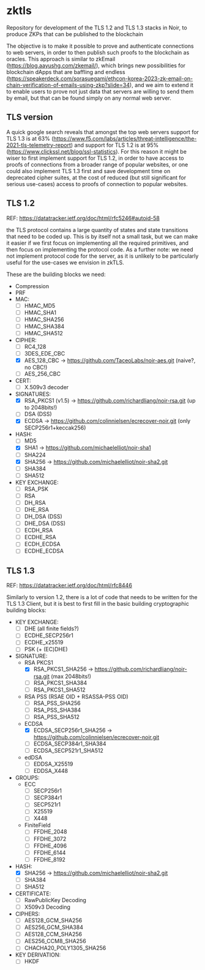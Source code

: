 # zktls
Repository for development of the TLS 1.2 and TLS 1.3 stacks in Noir, to produce ZKPs that can be published to the blockchain

The objective is to make it possible to prove and authenticate connections to web servers, in order to then publish such proofs to the blockchain as oracles. This approach is similar to zkEmail (https://blog.aayushg.com/zkemail/), which brings new possibilities for blockchain dApps that are baffling and endless (https://speakerdeck.com/sorasuegami/ethcon-korea-2023-zk-email-on-chain-verification-of-emails-using-zkp?slide=34), and we aim to extend it to enable users to prove not just data that servers are willing to send them by email, but that can be found simply on any normal web server.
## TLS version
A quick google search reveals that amongst the top web servers support for TLS 1.3 is at 63% (https://www.f5.com/labs/articles/threat-intelligence/the-2021-tls-telemetry-report) and support for TLS 1.2 is at 95% (https://www.clickssl.net/blog/ssl-statistics). For this reason it might be wiser to first implement support for TLS 1.2, in order to have access to proofs of connections from a broader range of popular websites, or one could also implement TLS 1.3 first and save development time on deprecated cipher suites, at the cost of reduced (but still significant for serious use-cases) access to proofs of connection to popular websites.

## TLS 1.2
REF: https://datatracker.ietf.org/doc/html/rfc5246#autoid-58

the TLS protocol contains a large quantity of states and state transitions that need to be coded up. This is by itself not a small task, but we can make it easier if we first focus on implementing all the required primitives, and then focus on implementing the protocol code. As a further note: we need not implement protocol code for the server, as it is unlikely to be particularly useful for the use-cases we envision in zkTLS.

These are the building blocks we need:
- Compression
- PRF
- MAC:
  - [ ] HMAC_MD5
  - [ ] HMAC_SHA1
  - [ ] HMAC_SHA256
  - [ ] HMAC_SHA384
  - [ ] HMAC_SHA512
- CIPHER:
  - [ ] RC4_128
  - [ ] 3DES_EDE_CBC
  - [X] AES_128_CBC -> https://github.com/TaceoLabs/noir-aes.git (naive?, no CBC!)
  - [ ] AES_256_CBC
- CERT:
  - [ ] X.509v3 decoder
- SIGNATURES:
  - [X] RSA_PKCS1 (v1.5) -> https://github.com/richardliang/noir-rsa.git (up to 2048bits!)
  - [ ] DSA (DSS)
  - [X] ECDSA -> https://github.com/colinnielsen/ecrecover-noir.git (only SECP256r1+keccak256)
- HASH:
  - [ ] MD5
  - [X] SHA1 -> https://github.com/michaelelliot/noir-sha1
  - [ ] SHA224
  - [X] SHA256 -> https://github.com/michaelelliot/noir-sha2.git
  - [ ] SHA384
  - [ ] SHA512
- KEY EXCHANGE:
  - [ ] RSA_PSK
  - [ ] RSA
  - [ ] DH_RSA
  - [ ] DHE_RSA
  - [ ] DH_DSA (DSS)
  - [ ] DHE_DSA (DSS)
  - [ ] ECDH_RSA
  - [ ] ECDHE_RSA
  - [ ] ECDH_ECDSA
  - [ ] ECDHE_ECDSA

## TLS 1.3
REF: https://datatracker.ietf.org/doc/html/rfc8446

Similarly to version 1.2, there is a lot of code that needs to be written for the TLS 1.3 Client, but it is best to first fill in the basic building cryptographic building blocks:

- KEY EXCHANGE:
  - [ ] DHE (all finite fields?)
  - [ ] ECDHE_SECP256r1
  - [ ] ECDHE_x25519
  - [ ] PSK (+ (EC)DHE)
- SIGNATURE:
  - RSA PKCS1
    - [X] RSA_PKCS1_SHA256 -> https://github.com/richardliang/noir-rsa.git (max 2048bits!)
    - [ ] RSA_PKCS1_SHA384
    - [ ] RSA_PKCS1_SHA512
  - RSA PSS (RSAE OID + RSASSA-PSS OID)
    - [ ] RSA_PSS_SHA256
    - [ ] RSA_PSS_SHA384
    - [ ] RSA_PSS_SHA512
  - ECDSA
    - [X] ECDSA_SECP256r1_SHA256 -> https://github.com/colinnielsen/ecrecover-noir.git
    - [ ] ECDSA_SECP384r1_SHA384
    - [ ] ECDSA_SECP521r1_SHA512
  - edDSA
    - [ ] EDDSA_X25519
    - [ ] EDDSA_X448
- GROUPS:
  - ECC
    - [ ] SECP256r1
    - [ ] SECP384r1
    - [ ] SECP521r1
    - [ ] X25519
    - [ ] X448
  - FiniteField
    - [ ] FFDHE_2048
    - [ ] FFDHE_3072
    - [ ] FFDHE_4096
    - [ ] FFDHE_6144
    - [ ] FFDHE_8192
- HASH:
  - [X] SHA256 -> https://github.com/michaelelliot/noir-sha2.git
  - [ ] SHA384
  - [ ] SHA512
- CERTIFICATE:
  - [ ] RawPublicKey Decoding
  - [ ] X509v3 Decoding
- CIPHERS:
  - [ ] AES128_GCM_SHA256
  - [ ] AES256_GCM_SHA384
  - [ ] AES128_CCM_SHA256
  - [ ] AES256_CCM8_SHA256
  - [ ] CHACHA20_POLY1305_SHA256
- KEY DERIVATION:
  - [ ] HKDF
